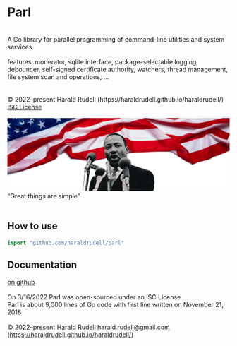 # Parl

<br />
A Go library for parallel programming of command-line utilities and system services<br />
<br />
features: moderator, sqlite interface, package-selectable logging, debouncer, self-signed certificate authority, watchers, thread management, file system scan and operations, …
<br />
<br />
<br />
© 2022–present Harald Rudell <harald.rudell@gmail.com> (https://haraldrudell.github.io/haraldrudell/)<br />
<a href=./LICENSE>ISC License</a>
<br />
<br />
<img src=./assets/theflag.png>
“Great things are simple”
<br />
<br />

## How to use
```go
import "github.com/haraldrudell/parl"
```
## Documentation

<a href=./parl/main/assets/doc/pkg/github.com/haraldrudell/index.html>on github</a>
<br />
<br />
On 3/16/2022 Parl was open-sourced under an ISC License<br />
Parl is about 9,000 lines of Go code with first line written on November 21, 2018<br />
<br />
© 2022–present Harald Rudell <harald.rudell@gmail.com> (https://haraldrudell.github.io/haraldrudell/)
